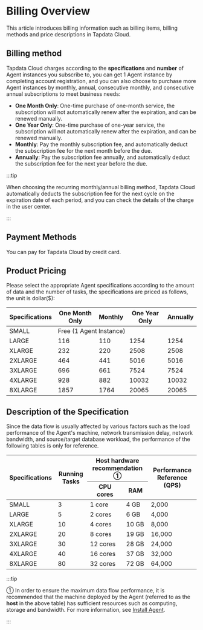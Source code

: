 # Billing Overview

This article introduces billing information such as billing items, billing methods and price descriptions in Tapdata Cloud.

## Billing method

Tapdata Cloud charges according to the **specifications** and **number** of Agent instances you subscribe to, you can get 1 Agent instance by completing account registration, and you can also choose to purchase more Agent instances by monthly, annual, consecutive monthly, and consecutive annual subscriptions to meet business needs:

- **One Month Only**: One-time purchase of one-month service, the subscription will not automatically renew after the expiration, and can be renewed manually.
- **One Year Only**: One-time purchase of one-year service, the subscription will not automatically renew after the expiration, and can be renewed manually.
- **Monthly**: Pay the monthly subscription fee, and automatically deduct the subscription fee for the next month before the due.
- **Annually**: Pay the subscription fee annually, and automatically deduct the subscription fee for the next year before the due.

:::tip

When choosing the recurring monthly/annual billing method, Tapdata Cloud automatically deducts the subscription fee for the next cycle on the expiration date of each period, and you can check the details of the charge in the user center.

:::

## Payment Methods

You can pay for Tapdata Cloud by credit card.

## Product Pricing

Please select the appropriate Agent specifications according to the amount of data and the number of tasks, the specifications are priced as follows, the unit is dollar($):

<table>
<thead>
  <tr>
    <th>Specifications</th>
    <th>One Month Only</th>
    <th>Monthly</th>
    <th>One Year Only</th>
    <th>Annually</th>
  </tr>
</thead>
<tbody>
  <tr>
    <td>SMALL</td>
    <td colspan="4">Free (1 Agent Instance) </td>
  </tr>
  <tr>
    <td>LARGE</td>
    <td>116</td>
    <td>110</td>
    <td>1254</td>
    <td>1254</td>
  </tr>
  <tr>
    <td>XLARGE</td>
    <td>232</td>
    <td>220</td>
    <td>2508</td>
    <td>2508</td>
  </tr>
  <tr>
    <td>2XLARGE</td>
    <td>464</td>
    <td>441</td>
    <td>5016</td>
    <td>5016</td>
  </tr>
  <tr>
    <td>3XLARGE</td>
    <td>696</td>
    <td>661</td>
    <td>7524</td>
    <td>7524</td>
  </tr>
  <tr>
    <td>4XLARGE</td>
    <td>928</td>
    <td>882</td>
    <td>10032</td>
    <td>10032</td>
  </tr>
  <tr>
    <td>8XLARGE</td>
    <td>1857</td>
    <td>1764</td>
    <td>20065</td>
    <td>20065</td>
  </tr>
</tbody>
</table>




## Description of the Specification

Since the data flow is usually affected by various factors such as the load performance of the Agent's machine, network transmission delay, network bandwidth, and source/target database workload, the performance of the following tables is only for reference.

<table>
<thead>
  <tr>
    <th rowspan="2">Specifications</th>
    <th rowspan="2">Running Tasks</th>
    <th colspan="2">Host hardware recommendation ①</th>
    <th rowspan="2">Performance Reference (QPS) </th>
  </tr>
  <tr>
    <th>CPU cores</th>
    <th>RAM</th>
  </tr>
</thead>
<tbody>
  <tr>
    <td>SMALL</td>
    <td>3</td>
    <td>1 core</td>
    <td>4 GB</td>
    <td>2,000</td>
  </tr>
  <tr>
    <td>LARGE</td>
    <td>5</td>
    <td>2 cores</td>
    <td>6 GB</td>
    <td>4,000</td>
  </tr>
  <tr>
    <td>XLARGE</td>
    <td>10</td>
    <td>4 cores</td>
    <td>10 GB</td>
    <td>8,000</td>
  </tr>
  <tr>
    <td>2XLARGE</td>
    <td>20</td>
    <td>8 cores</td>
    <td>19 GB</td>
    <td>16,000</td>
  </tr>
  <tr>
    <td>3XLARGE</td>
    <td>30</td>
    <td>12 cores</td>
    <td>28 GB</td>
    <td>24,000</td>
  </tr>
  <tr>
    <td>4XLARGE</td>
    <td>40</td>
    <td>16 cores</td>
    <td>37 GB</td>
    <td>32,000</td>
  </tr>
  <tr>
    <td>8XLARGE</td>
    <td>80</td>
    <td>32 cores</td>
    <td>72 GB</td>
    <td>64,000</td>
  </tr>
</tbody>
</table>




:::tip

① In order to ensure the maximum data flow performance, it is recommended that the machine deployed by the Agent (referred to as the **host** in the above table) has sufficient resources such as computing, storage and bandwidth. For more information, see [Install Agent](../quick-start/install-agent/README.md).

:::

